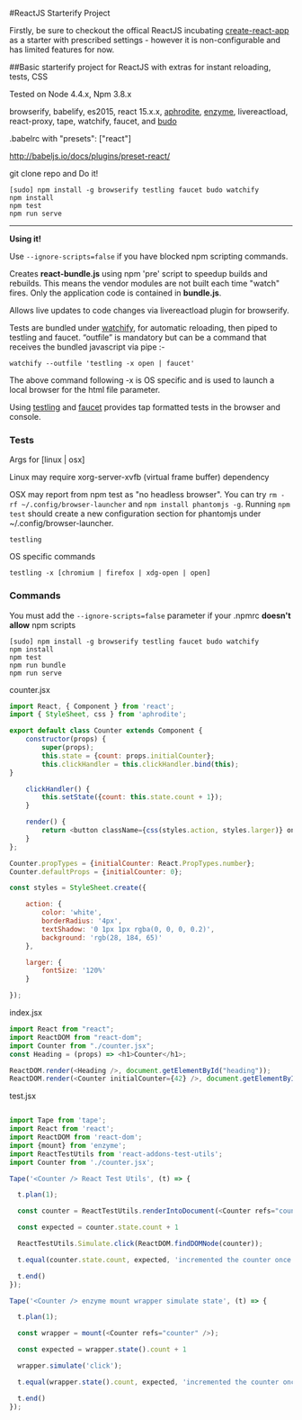 #ReactJS Starterify Project

Firstly, be sure to checkout the offical ReactJS incubating [create-react-app](https://github.com/facebookincubator/create-react-app) as a starter with prescribed settings - however it is non-configurable and has limited features for now.

##Basic starterify project for ReactJS with extras for instant reloading, tests, CSS 

Tested on Node 4.4.x, Npm 3.8.x

browserify, babelify, es2015, react 15.x.x, [aphrodite](https://github.com/Khan/aphrodite/), [enzyme](http://airbnb.io/enzyme/), livereactload, react-proxy,  tape, watchify, faucet, and [budo](https://www.npmjs.com/package/budo)

.babelrc with "presets": ["react"]

http://babeljs.io/docs/plugins/preset-react/

git clone repo and Do it!

~~~
[sudo] npm install -g browserify testling faucet budo watchify
npm install
npm test
npm run serve
~~~

---

**Using it!**

Use ```--ignore-scripts=false``` if you have blocked npm scripting commands.

Creates **react-bundle.js** using npm 'pre' script to speedup builds and rebuilds. This means the vendor modules are not built each time "watch" fires. Only the application code is contained in **bundle.js**.

Allows live updates to code changes via livereactload plugin for browserify.

Tests are bundled under [watchify](https://github.com/substack/watchify), for automatic reloading, then piped to testling and faucet. “outfile” is mandatory but can be a command that receives the bundled javascript via pipe :-

``` watchify --outfile 'testling -x open | faucet' ```

The above command following -x is OS specific and is used to launch a local browser for the html file parameter.

Using [testling](https://github.com/substack/watchify) and [faucet](https://github.com/substack/faucet) provides tap formatted tests in the browser and console.

### Tests

Args for [linux | osx]

Linux may require xorg-server-xvfb (virtual frame buffer) dependency

OSX may report from npm test as "no headless browser". You can try ``` rm -rf ~/.config/browser-launcher ``` and ```npm install phantomjs -g```. Running ```npm test``` should create a new configuration section for phantomjs under ~/.config/browser-launcher.

~~~
testling
~~~

OS specific commands

~~~
testling -x [chromium | firefox | xdg-open | open]
~~~

### Commands

You must add the ```--ignore-scripts=false``` parameter if your .npmrc **doesn't allow** npm scripts

~~~
[sudo] npm install -g browserify testling faucet budo watchify
npm install
npm test
npm run bundle
npm run serve
~~~

counter.jsx

~~~javascript
import React, { Component } from 'react';
import { StyleSheet, css } from 'aphrodite';

export default class Counter extends Component {
	constructor(props) {
		super(props);
		this.state = {count: props.initialCounter};
		this.clickHandler = this.clickHandler.bind(this);
}

	clickHandler() {
		this.setState({count: this.state.count + 1});
    }

	render() {
		return <button className={css(styles.action, styles.larger)} onClick={this.clickHandler}>{this.state.count}</button>;
	}
};

Counter.propTypes = {initialCounter: React.PropTypes.number};
Counter.defaultProps = {initialCounter: 0};

const styles = StyleSheet.create({

	action: {
		color: 'white',
		borderRadius: '4px',
		textShadow: '0 1px 1px rgba(0, 0, 0, 0.2)',
		background: 'rgb(28, 184, 65)'
	},					 

	larger: {
		fontSize: '120%'
	}

});
~~~

index.jsx

~~~javascript
import React from "react";
import ReactDOM from "react-dom";
import Counter from "./counter.jsx";
const Heading = (props) => <h1>Counter</h1>;

ReactDOM.render(<Heading />, document.getElementById("heading"));
ReactDOM.render(<Counter initialCounter={42} />, document.getElementById("content"));
~~~

test.jsx

~~~javascript

import Tape from 'tape';
import React from 'react';
import ReactDOM from 'react-dom';
import {mount} from 'enzyme';
import ReactTestUtils from 'react-addons-test-utils';
import Counter from './counter.jsx';

Tape('<Counter /> React Test Utils', (t) => {

  t.plan(1);

  const counter = ReactTestUtils.renderIntoDocument(<Counter refs="counter" initialCounter={42}/>);

  const expected = counter.state.count + 1

  ReactTestUtils.Simulate.click(ReactDOM.findDOMNode(counter));

  t.equal(counter.state.count, expected, 'incremented the counter once');

  t.end()
});

Tape('<Counter /> enzyme mount wrapper simulate state', (t) => {

  t.plan(1);

  const wrapper = mount(<Counter refs="counter" />);

  const expected = wrapper.state().count + 1

  wrapper.simulate('click');

  t.equal(wrapper.state().count, expected, 'incremented the counter once');

  t.end()
});

~~~
